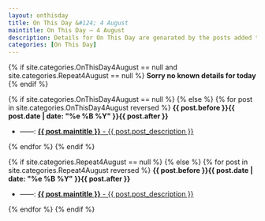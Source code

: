 ```yaml
---
layout: onthisday
title: On This Day &#124; 4 August
maintitle: On This Day — 4 August
description: Details for On This Day are genarated by the posts added to the website so the content is subject to changes/updates over time.
categories: [On This Day]
---
```


{% if site.categories.OnThisDay4August == null and site.categories.Repeat4August == null %}
<strong>Sorry no known details for today</strong>
{% endif %}

{% if site.categories.OnThisDay4August == null %}
{% else %}
{% for post in site.categories.OnThisDay4August reversed %}
<strong>{{ post.before }}{{ post.date | date: "%e %B %Y" }}{{ post.after }}</strong>
<ul>
<li> ——: <a class="{{ post.class }}" href="{{ post.url }}"><strong>{{ post.maintitle }}</strong> - {{ post.post_description }}</a></li>
</ul>
{% endfor %}
{% endif %}

{% if site.categories.Repeat4August == null %}
{% else %}
{% for post in site.categories.Repeat4August reversed %}
<strong>{{ post.before }}{{ post.date | date: "%e %B %Y" }}{{ post.after }}</strong>
<ul>
<li> ——: <a class="{{ post.class }}" href="{{ post.url }}"><strong>{{ post.maintitle }}</strong> - {{ post.post_description }}</a></li>
</ul>
{% endfor %}
{% endif %}
